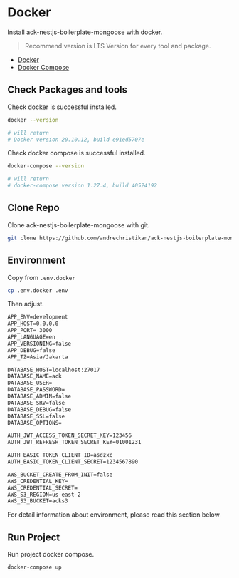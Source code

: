 # Docker

Install ack-nestjs-boilerplate-mongoose with docker.

> Recommend version is LTS Version for every tool and package.

* [Docker](https://docs.docker.com)
* [Docker Compose](https://docs.docker.com/compose)

## Check Packages and tools

Check docker is successful installed.

```bash
docker --version

# will return 
# Docker version 20.10.12, build e91ed5707e
```

Check docker compose is successful installed.

```bash
docker-compose --version

# will return
# docker-compose version 1.27.4, build 40524192
```

## Clone Repo

Clone ack-nestjs-boilerplate-mongoose with git.

```bash
git clone https://github.com/andrechristikan/ack-nestjs-boilerplate-mongoose
```

## Environment

Copy from `.env.docker`

```bash
cp .env.docker .env
```

Then adjust.

```txt
APP_ENV=development
APP_HOST=0.0.0.0
APP_PORT= 3000
APP_LANGUAGE=en
APP_VERSIONING=false
APP_DEBUG=false
APP_TZ=Asia/Jakarta

DATABASE_HOST=localhost:27017
DATABASE_NAME=ack
DATABASE_USER=
DATABASE_PASSWORD=
DATABASE_ADMIN=false
DATABASE_SRV=false
DATABASE_DEBUG=false
DATABASE_SSL=false
DATABASE_OPTIONS=

AUTH_JWT_ACCESS_TOKEN_SECRET_KEY=123456
AUTH_JWT_REFRESH_TOKEN_SECRET_KEY=01001231

AUTH_BASIC_TOKEN_CLIENT_ID=asdzxc
AUTH_BASIC_TOKEN_CLIENT_SECRET=1234567890

AWS_BUCKET_CREATE_FROM_INIT=false
AWS_CREDENTIAL_KEY=
AWS_CREDENTIAL_SECRET=
AWS_S3_REGION=us-east-2
AWS_S3_BUCKET=acks3
```

For detail information about environment, please read this section below

<button-jump-to name="Jump To Usage Documentation" link="/#/usage/readme"></button-jump-to>

## Run Project

Run project docker compose.

```bash
docker-compose up
```
